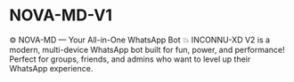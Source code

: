 # NOVA-MD-V1
⚙️ NOVA-MD — Your All-in-One WhatsApp Bot 💥  INCONNU-XD V2 is a modern, multi-device WhatsApp bot built for fun, power, and performance! Perfect for groups, friends, and admins who want to level up their WhatsApp experience.
